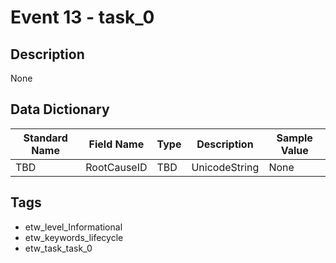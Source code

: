 # Event 13 - task_0

## Description
None

## Data Dictionary
|Standard Name|Field Name|Type|Description|Sample Value|
|---|---|---|---|---|
|TBD|RootCauseID|TBD|UnicodeString|None|None|

## Tags
* etw_level_Informational
* etw_keywords_lifecycle
* etw_task_task_0